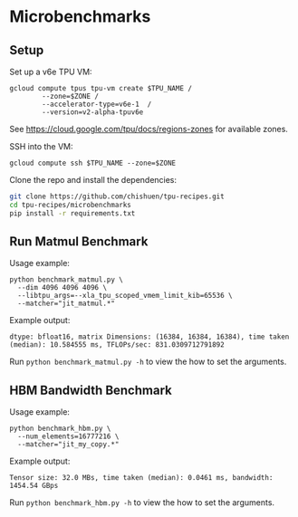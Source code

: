 # Microbenchmarks

## Setup

Set up a v6e TPU VM:
```
gcloud compute tpus tpu-vm create $TPU_NAME /
        --zone=$ZONE /
        --accelerator-type=v6e-1  /
        --version=v2-alpha-tpuv6e
```
See https://cloud.google.com/tpu/docs/regions-zones for available zones.

SSH into the VM:
```
gcloud compute ssh $TPU_NAME --zone=$ZONE
```

Clone the repo and install the dependencies:
```bash
git clone https://github.com/chishuen/tpu-recipes.git
cd tpu-recipes/microbenchmarks
pip install -r requirements.txt
```

## Run Matmul Benchmark

Usage example:
```
python benchmark_matmul.py \
  --dim 4096 4096 4096 \
  --libtpu_args=--xla_tpu_scoped_vmem_limit_kib=65536 \
  --matcher="jit_matmul.*"
```

Example output:
```
dtype: bfloat16, matrix Dimensions: (16384, 16384, 16384), time taken (median): 10.584555 ms, TFLOPs/sec: 831.0309712791892
```

Run `python benchmark_matmul.py -h` to view the how to set the arguments.


## HBM Bandwidth Benchmark

Usage example:
```
python benchmark_hbm.py \
  --num_elements=16777216 \
  --matcher="jit_my_copy.*"
```

Example output:
```
Tensor size: 32.0 MBs, time taken (median): 0.0461 ms, bandwidth: 1454.54 GBps
```

Run `python benchmark_hbm.py -h` to view the how to set the arguments.